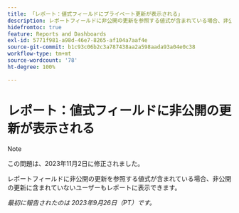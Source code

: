 ```yaml
---
title: 「レポート：値式フィールドにプライベート更新が表示される」
description: レポートフィールドに非公開の更新を参照する値式が含まれている場合、非公開の更新に含まれていないユーザーもレポートに表示できます。
hidefromtoc: true
feature: Reports and Dashboards
exl-id: 5771f981-a98d-46e7-8265-af104a7aaf4e
source-git-commit: b1c93c06b2c3a787438aa2a598aada93a04e0c38
workflow-type: tm+mt
source-wordcount: '78'
ht-degree: 100%

---
```


# レポート：値式フィールドに非公開の更新が表示される

>[!NOTE]
>
>この問題は、2023年11月2日に修正されました。

レポートフィールドに非公開の更新を参照する値式が含まれている場合、非公開の更新に含まれていないユーザーもレポートに表示できます。

_最初に報告されたのは 2023年9月26日（PT）です。_
